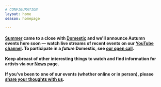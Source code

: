 ```yaml
---
# CONFIGURATION
layout: home
season: homepage

---
```

#### [Summer](/current/2020-summer) came to a close with [Domestic](/current/2020-domestic) and we'll announce Autumn events here soon — watch live streams of recent events on our <a href="http://bit.ly/YTwarnmcr" target="_blank">YouTube channel</a>. To participate in a *future* Domestic, see <a href="http://domesticmcr.posthaven.com" target="_blank">our open call</a>.<br><br>Keep abreast of other interesting things to watch and find information for artists via our [News](/news) page.<br><br>If you've been to one of our events (whether online or in person), please <a href="http://bit.ly/warnmcrfeedback" target="_blank">share your thoughts with us</a>.

